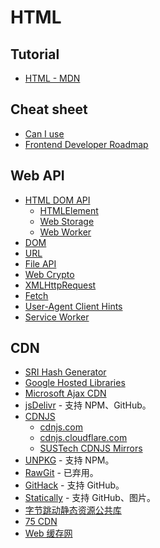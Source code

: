 # HTML

## Tutorial

- [HTML - MDN](https://developer.mozilla.org/zh-CN/docs/Web/HTML)

## Cheat sheet

- [Can I use](https://caniuse.com/)
- [Frontend Developer Roadmap](https://roadmap.sh/frontend)

## Web API

- [HTML DOM API](https://developer.mozilla.org/zh-CN/docs/Web/API/HTML_DOM_API)
  - [HTMLElement](https://developer.mozilla.org/zh-CN/docs/Web/API/HTMLElement)
  - [Web Storage](https://developer.mozilla.org/zh-CN/docs/Web/API/Web_Storage_API)
  - [Web Worker](https://developer.mozilla.org/zh-CN/docs/Web/API/Web_Workers_API)
- [DOM](https://dom.spec.whatwg.org/)
- [URL](https://url.spec.whatwg.org/)
- [File API](https://www.w3.org/TR/FileAPI/)
- [Web Crypto](https://w3c.github.io/webcrypto/)
- [XMLHttpRequest](https://xhr.spec.whatwg.org/)
- [Fetch](https://fetch.spec.whatwg.org/)
- [User-Agent Client Hints](https://wicg.github.io/ua-client-hints/)
- [Service Worker](https://www.w3.org/TR/service-workers/)

## CDN

- [SRI Hash Generator](https://www.srihash.org/)
- [Google Hosted Libraries](https://developers.google.com/speed/libraries?hl=zh-cn)
- [Microsoft Ajax CDN](https://www.asp.net/ajaxlibrary/cdn.ashx)
- [jsDelivr](https://www.jsdelivr.com/) - 支持 NPM、GitHub。
- [CDNJS](https://github.com/cdnjs/cdnjs)
  - [cdnjs.com](https://cdnjs.com/)
  - [cdnjs.cloudflare.com](https://cdnjs.cloudflare.com/)
  - [SUSTech CDNJS Mirrors](https://mirrors.sustech.edu.cn/help/cdnjs.html)
- [UNPKG](https://www.unpkg.com/) - 支持 NPM。
- [RawGit](https://rawgit.com/) - 已弃用。
- [GitHack](https://raw.githack.com/) - 支持 GitHub。
- [Statically](https://statically.io/) - 支持 GitHub、图片。
- [字节跳动静态资源公共库](https://cdn.bytedance.com/)
- [75 CDN](https://lib.baomitu.com/)
- [Web 缓存网](https://www.webcache.cn/)

